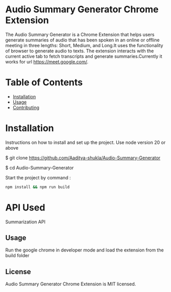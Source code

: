 

# Audio Summary Generator Chrome Extension

The Audio Summary Generator is a Chrome Extension that helps users generate summaries of audio that has been spoken in an online or offline meeting in three lengths: Short, Medium, and Long.It uses the functionality of browser to generate audio to texts. The extension interacts with the current active tab to fetch transcripts and generate summaries.Currently it works for url https://meet.google.com/. 

# Table of Contents

- [Installation](#installation)
- [Usage](#usage)
- [Contributing](#contributing)

# Installation

Instructions on how to install and set up the project.
Use node version 20 or above


$ git clone https://github.com/Aaditya-shukla/Audio-Summary-Generator

$ cd Audio-Summary-Generator


Start the project by command :

```bash
npm install && npm run build
```


# API Used

Summarization API


## Usage

Run the google chrome in developer mode and load the extension from the build folder

## License
Audio Summary Generator Chrome Extension is MIT licensed.
 




